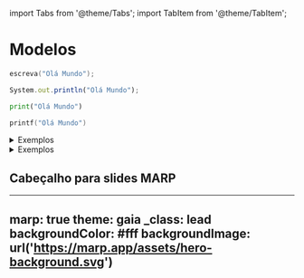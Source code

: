 import Tabs from '@theme/Tabs';
import TabItem from '@theme/TabItem';

# Modelos

<Tabs groupId='language'>
  <TabItem value="pseudocodigo" label="Pseudocódigo" default>

  ```c
  escreva("Olá Mundo");
  ```

  </TabItem>
  <TabItem value="java" label="Java">

  ```javascript
  System.out.println("Olá Mundo");
  ```

  </TabItem>
  <TabItem value="python" label="Python">

  ```python
  print("Olá Mundo")
  ```

  </TabItem>

  <TabItem value="c" label="C">

  ```c
  printf("Olá Mundo")
  ```

  </TabItem>

</Tabs>

<details>
  <summary>Exemplos</summary>
</details>

<details>
  <summary>Exemplos</summary>

- Entrada:

```
```

- Saída:

```
```

--------------------

- Entrada:

```
```

- Saída:

```
```

--------------------


- Entrada:

```
```

- Saída:

```
```


--------------------

</details>


## Cabeçalho para slides MARP
---
marp: true
theme: gaia
_class: lead
backgroundColor: #fff
backgroundImage: url('https://marp.app/assets/hero-background.svg')
---


<!-- marp-header -->